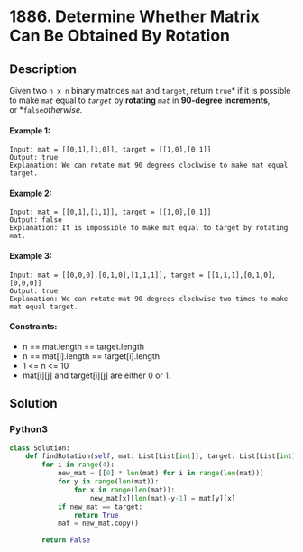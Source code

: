 # 1886. Determine Whether Matrix Can Be Obtained By Rotation


## Description
Given two `n x n` binary matrices `mat` and `target`, return `true`* if it is possible to make *`mat`* equal to *`target`* by **rotating** *`mat`* in **90-degree increments**, or *`false`*otherwise.*

#### Example 1:
```
Input: mat = [[0,1],[1,0]], target = [[1,0],[0,1]]
Output: true
Explanation: We can rotate mat 90 degrees clockwise to make mat equal target.
```

#### Example 2:
```
Input: mat = [[0,1],[1,1]], target = [[1,0],[0,1]]
Output: false
Explanation: It is impossible to make mat equal to target by rotating mat.
```

#### Example 3:
```
Input: mat = [[0,0,0],[0,1,0],[1,1,1]], target = [[1,1,1],[0,1,0],[0,0,0]]
Output: true
Explanation: We can rotate mat 90 degrees clockwise two times to make mat equal target.
```

#### Constraints:
- n == mat.length == target.length
- n == mat[i].length == target[i].length
- 1 <= n <= 10
- mat[i][j] and target[i][j] are either 0 or 1.


## Solution

### Python3
```python
class Solution:
    def findRotation(self, mat: List[List[int]], target: List[List[int]]) -> bool:
        for i in range(4):
            new_mat = [[0] * len(mat) for i in range(len(mat))]
            for y in range(len(mat)):
                for x in range(len(mat)):
                    new_mat[x][len(mat)-y-1] = mat[y][x]
            if new_mat == target:
                return True
            mat = new_mat.copy()
        
        return False
```
